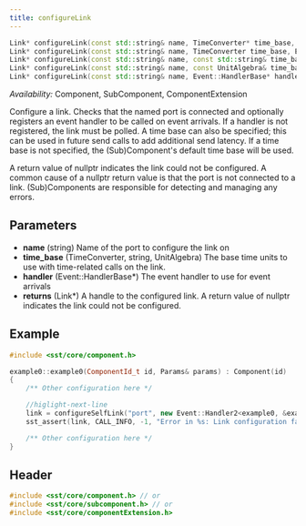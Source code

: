 ```yaml
---
title: configureLink
---
```


```cpp
Link* configureLink(const std::string& name, TimeConverter* time_base, Event::HandlerBase* handler = nullptr); // Deprecated in SST 15.0
Link* configureLink(const std::string& name, TimeConverter time_base, Event::HandlerBase* handler = nullptr);
Link* configureLink(const std::string& name, const std::string& time_base, Event::HandlerBase* handler = nullptr);
Link* configureLink(const std::string& name, const UnitAlgebra& time_base, Event::HandlerBase* handler = nullptr);
Link* configureLink(const std::string& name, Event::HandlerBase* handler = nullptr);
```
*Availability:* Component, SubComponent, ComponentExtension

Configure a link. Checks that the named port is connected and optionally registers an event handler to be called on event arrivals. If a handler is not registered, the link must be polled. A time base can also be specified; this can be used in future send calls to add additional send latency. If a time base is not specified, the (Sub)Component's default time base will be used.

A return value of nullptr indicates the link could not be configured. A common cause of a nullptr return value is that the port is not connected to a link. (Sub)Components are responsible for detecting and managing any errors.


## Parameters
* **name** (string) Name of the port to configure the link on
* **time_base** (TimeConverter, string, UnitAlgebra) The base time units to use with time-related calls on the link.
* **handler** (Event::HandlerBase*) The event handler to use for event arrivals
* **returns** (Link*) A handle to the configured link. A return value of nullptr indicates the link could not be configured.


## Example

<!--- SOURCE_CODE: sst-elements/src/sst/elements/simpleElementExample/example0.cc --->
```cpp title="Excerpt from st-elements/src/sst/elements/simpleElementExample/example0.cc"
#include <sst/core/component.h>

example0::example0(ComponentId_t id, Params& params) : Component(id) 
{
    /** Other configuration here */

    //higlight-next-line
    link = configureSelfLink("port", new Event::Handler2<example0, &example0::handleEvent>(this));
    sst_assert(link, CALL_INFO, -1, "Error in %s: Link configuration failed\n", getName().c_str());

    /** Other configuration here */
}
```

## Header
```cpp
#include <sst/core/component.h> // or
#include <sst/core/subcomponent.h> // or
#include <sst/core/componentExtension.h>
```
